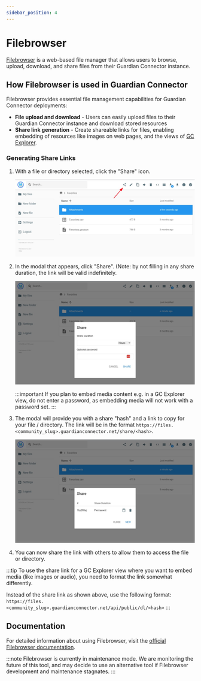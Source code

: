 ```yaml
---
sidebar_position: 4
---
```


# Filebrowser

[Filebrowser](https://filebrowser.org/) is a web-based file manager that allows users to browse, upload, download, and share files from their Guardian Connector instance.

## How Filebrowser is used in Guardian Connector

Filebrowser provides essential file management capabilities for Guardian Connector deployments:

- **File upload and download** - Users can easily upload files to their Guardian Connector instance and download stored resources
- **Share link generation** - Create shareable links for files, enabling embedding of resources like images on web pages, and the views of [GC Explorer](/reference/gc-toolkit/gc-explorer/).

### Generating Share Links

1. With a file or directory selected, click the "Share" icon.

   ![Location of the Share icon](./images/filebrowser-1.jpg)

2. In the modal that appears, click "Share". (Note: by not filling in any share duration, the link will be valid indefinitely.


   ![Share modal](./images/filebrowser-2.jpg)

   :::important
   If you plan to embed media content e.g. in a GC Explorer view, do not enter a password, as embedding media will not work with a password set.
   :::

3. The modal will provide you with a share "hash" and a link to copy for your file / directory. The link will be in the format `https://files.<community_slug>.guardianconnector.net/share/<hash>`.

   ![Hash link shown in the share modal](./images/filebrowser-3.jpg)

4. You can now share the link with others to allow them to access the file or directory.

:::tip
To use the share link for a GC Explorer view where you want to embed media (like images or audio), you need to format the link somewhat differently. 

Instead of the share link as shown above, use the following format: `https://files.<community_slug>.guardianconnector.net/api/public/dl/<hash>`
:::

## Documentation

For detailed information about using Filebrowser, visit the [official Filebrowser documentation](https://filebrowser.org/index.html).

:::note
Filebrowser is currently in maintenance mode. We are monitoring the future of this tool, and may decide to use an alternative tool if Filebrowser development and maintenance stagnates.
:::
